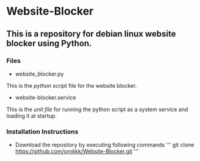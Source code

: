 # Website-Blocker

## This is a repository for debian linux website blocker using Python.

### Files

- website_blocker.py

This is the *python script* file for the website blocker.

- website-blocker.service

This is the *unit file* for running the python script as a system service and loading it at startup.


### Installation Instructions
- Download the repository by executing following commands
'''
git clone https://github.com/ornkkk/Website-Blocker.git
'''

